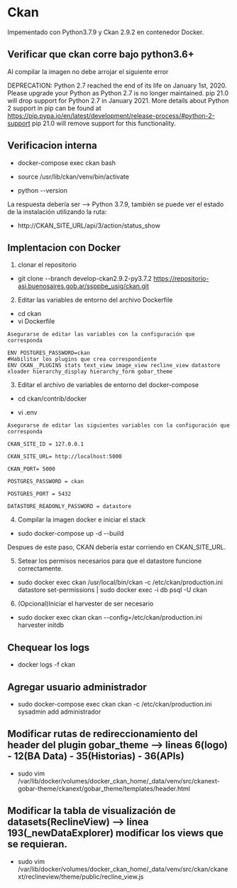 # Ckan

Impementado con Python3.7.9 y Ckan 2.9.2 en contenedor Docker.

## Verificar que ckan corre bajo python3.6+

Al compilar la imagen no debe arrojar el siguiente error

DEPRECATION: Python 2.7 reached the end of its life on January 1st, 2020. Please upgrade your Python as Python 2.7 is no longer maintained. pip 21.0 will drop support for Python 2.7 in January 2021. More details about Python 2 support in pip can be found at https://pip.pypa.io/en/latest/development/release-process/#python-2-support pip 21.0 will remove support for this functionality.

## Verificacion interna

- docker-compose exec ckan bash

- source /usr/lib/ckan/venv/bin/activate

- python --version

La respuesta debería ser --> Python 3.7.9, también se puede ver el estado de la instalación utilizando la ruta:

- http://CKAN_SITE_URL/api/3/action/status_show


## Implentacion con Docker

1. clonar el repositorio

- git clone --branch develop-ckan2.9.2-py3.7.2 https://repositorio-asi.buenosaires.gob.ar/ssppbe_usig/ckan.git

2. Editar las variables de entorno del archivo Dockerfile

- cd ckan
- vi Dockerfile

``` 
Asegurarse de editar las variables con la configuración que corresponda

ENV POSTGRES_PASSWORD=ckan
#Habilitar los plugins que crea correspondiente
ENV CKAN__PLUGINS stats text_view image_view recline_view datastore xloader hierarchy_display hierarchy_form gobar_theme

```

3. Editar el archivo de variables de entorno del docker-compose

- cd ckan/contrib/docker

- vi .env

``` 
Asegurarse de editar las siguientes variables con la configuración que corresponda

CKAN_SITE_ID = 127.0.0.1

CKAN_SITE_URL= http://localhost:5000

CKAN_PORT= 5000

POSTGRES_PASSWORD = ckan

POSTGRES_PORT = 5432

DATASTORE_READONLY_PASSWORD = datastore

```

4. Compilar la imagen docker e iniciar el stack

- sudo docker-compose up -d --build

Despues de este paso, CKAN debería estar corriendo en CKAN_SITE_URL.

5. Setear los permisos necesarios para que el datastore funcione correctamente.

- sudo docker exec ckan /usr/local/bin/ckan -c /etc/ckan/production.ini datastore set-permissions | sudo docker exec -i db psql -U ckan

6. (Opcional)Iniciar el harvester de ser necesario

- sudo docker exec ckan ckan --config=/etc/ckan/production.ini harvester initdb


## Chequear los logs

- docker logs -f ckan

## Agregar usuario administrador

- sudo docker-compose exec ckan ckan -c /etc/ckan/production.ini sysadmin add administrador

## Modificar rutas de redireccionamiento del header del plugin gobar_theme --> lineas 6(logo) - 12(BA Data) - 35(Historias) - 36(APIs)

- sudo vim /var/lib/docker/volumes/docker_ckan_home/_data/venv/src/ckanext-gobar-theme/ckanext/gobar_theme/templates/header.html

## Modificar la tabla de visualización de datasets(ReclineView) --> linea 193(_newDataExplorer) modificar los views que se requieran.

- sudo vim /var/lib/docker/volumes/docker_ckan_home/_data/venv/src/ckan/ckanext/reclineview/theme/public/recline_view.js



